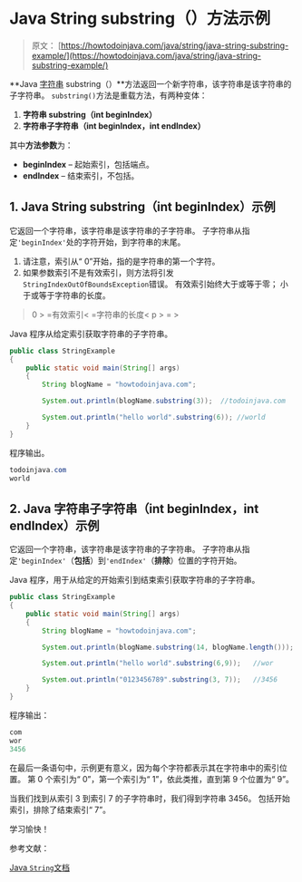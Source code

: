 # Java String substring（）方法示例

> 原文： [https://howtodoinjava.com/java/string/java-string-substring-example/](https://howtodoinjava.com/java/string/java-string-substring-example/)

**Java [字符串](https://howtodoinjava.com/java-string/) substring（）**方法返回一个新字符串，该字符串是该字符串的子字符串。 `substring()`方法是重载方法，有两种变体：

1.  **字符串 substring（int beginIndex）**
2.  **字符串子字符串（int beginIndex，int endIndex）**

其中**方法参数**为：

*   **beginIndex** – 起始索引，包括端点。
*   **endIndex** – 结束索引，不包括。

## 1\. Java String substring（int beginIndex）示例

它返回一个字符串，该字符串是该字符串的子字符串。 子字符串从指定`'beginIndex'`处的字符开始，到字符串的末尾。

1.  请注意，索引从“ 0”开始，指的是字符串的第一个字符。
2.  如果参数索引不是有效索引，则方法将引发`StringIndexOutOfBoundsException`错误。 有效索引始终大于或等于零； 小于或等于字符串的长度。

> 0 > =有效索引< =字符串的长度< p > = >

Java 程序从给定索引获取字符串的子字符串。

```java
public class StringExample 
{
    public static void main(String[] args) 
    {
        String blogName = "howtodoinjava.com";

        System.out.println(blogName.substring(3));	//todoinjava.com

        System.out.println("hello world".substring(6));	//world
    }
}

```

程序输出。

```java
todoinjava.com
world

```

## 2\. Java 字符串子字符串（int beginIndex，int endIndex）示例

它返回一个字符串，该字符串是该字符串的子字符串。 子字符串从指定`'beginIndex'`（**包括**）到`'endIndex'`（**排除**）位置的字符开始。

Java 程序，用于从给定的开始索引到结束索引获取字符串的子字符串。

```java
public class StringExample 
{
    public static void main(String[] args) 
    {
        String blogName = "howtodoinjava.com";

        System.out.println(blogName.substring(14, blogName.length()));	//com

        System.out.println("hello world".substring(6,9));	//wor

        System.out.println("0123456789".substring(3, 7));	//3456
    }
}

```

程序输出：

```java
com
wor
3456

```

在最后一条语句中，示例更有意义，因为每个字符都表示其在字符串中的索引位置。 第 0 个索引为“ 0”，第一个索引为“ 1”，依此类推，直到第 9 个位置为“ 9”。

当我们找到从索引 3 到索引 7 的子字符串时，我们得到字符串 3456。 包括开始索引，排除了结束索引“ 7”。

学习愉快！

参考文献：

[Java `String`文档](https://docs.oracle.com/javase/10/docs/api/java/lang/String.html)